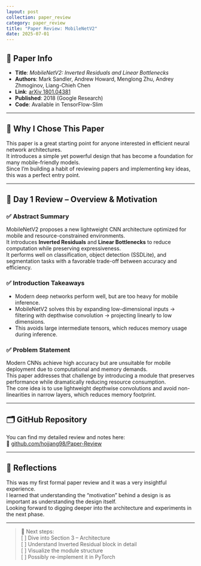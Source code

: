 ```yaml
---
layout: post
collection: paper_review
category: paper_review
title: "Paper Review: MobileNetV2"
date: 2025-07-01
---
```

## 📌 Paper Info

- **Title**: *MobileNetV2: Inverted Residuals and Linear Bottlenecks*  
- **Authors**: Mark Sandler, Andrew Howard, Menglong Zhu, Andrey Zhmoginov, Liang-Chieh Chen  
- **Link**: [arXiv 1801.04381](https://arxiv.org/abs/1801.04381)  
- **Published**: 2018 (Google Research)  
- **Code**: Available in TensorFlow-Slim  

---

## 🎯 Why I Chose This Paper

This paper is a great starting point for anyone interested in efficient neural network architectures.  
It introduces a simple yet powerful design that has become a foundation for many mobile-friendly models.  
Since I’m building a habit of reviewing papers and implementing key ideas, this was a perfect entry point.

---

## 🧠 Day 1 Review – Overview & Motivation

### ✅ Abstract Summary
MobileNetV2 proposes a new lightweight CNN architecture optimized for mobile and resource-constrained environments.  
It introduces **Inverted Residuals** and **Linear Bottlenecks** to reduce computation while preserving expressiveness.  
It performs well on classification, object detection (SSDLite), and segmentation tasks with a favorable trade-off between accuracy and efficiency.

### ✅ Introduction Takeaways
- Modern deep networks perform well, but are too heavy for mobile inference.
- MobileNetV2 solves this by expanding low-dimensional inputs → filtering with depthwise convolution → projecting linearly to low dimensions.
- This avoids large intermediate tensors, which reduces memory usage during inference.

### ✅ Problem Statement
Modern CNNs achieve high accuracy but are unsuitable for mobile deployment due to computational and memory demands.  
This paper addresses that challenge by introducing a module that preserves performance while dramatically reducing resource consumption.  
The core idea is to use lightweight depthwise convolutions and avoid non-linearities in narrow layers, which reduces memory footprint.

---

## 🗂 GitHub Repository

You can find my detailed review and notes here:  
🔗 [github.com/hojjang98/Paper-Review](https://github.com/hojjang98/Paper-Review/blob/main/vision/01_mobilenetv2/summary.md)

---

## 💭 Reflections

This was my first formal paper review and it was a very insightful experience.  
I learned that understanding the “motivation” behind a design is as important as understanding the design itself.  
Looking forward to digging deeper into the architecture and experiments in the next phase.

---

> 🧱 Next steps:  
> [ ] Dive into Section 3 – Architecture  
> [ ] Understand Inverted Residual block in detail  
> [ ] Visualize the module structure  
> [ ] Possibly re-implement it in PyTorch

